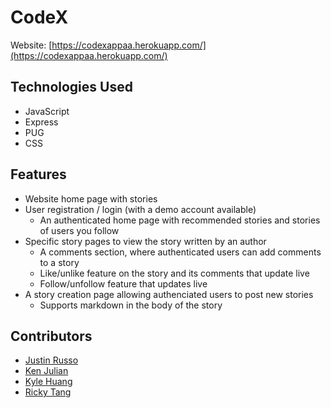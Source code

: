 # CodeX

Website: [https://codexappaa.herokuapp.com/](https://codexappaa.herokuapp.com/)

## Technologies Used

- JavaScript
- Express
- PUG
- CSS

## Features

- Website home page with stories
- User registration / login (with a demo account available)
  - An authenticated home page with recommended stories and stories of users you follow
- Specific story pages to view the story written by an author
  - A comments section, where authenticated users can add comments to a story
  - Like/unlike feature on the story and its comments that update live
  - Follow/unfollow feature that updates live
- A story creation page allowing authenciated users to post new stories
  - Supports markdown in the body of the story

## Contributors

- [Justin Russo](https://github.com/justinrusso)
- [Ken Julian](https://github.com/kenjulian)
- [Kyle Huang](https://github.com/kvh8899)
- [Ricky Tang](https://github.com/rickythewriter)
